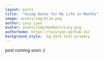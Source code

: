 ```yaml
---
layout: posts
title:  "Using Dates for My Life in Months"
image: assets/img/mlim.png
author: Lucy Lyon
avatar: assets/img/members/Lucy.png
authorhome: https://lucylyon.github.io/
background_style:  bg-dark text-primary
---
```

post coming soon :)